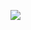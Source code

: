 [![](https://mu.canary.mx/api/hello?html=https://gist.githubusercontent.com/punctuations/d515e830d406f00d5d14d584fd7bc572/raw/image.html)](https://dont-ping.me)
